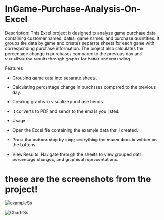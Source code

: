 # InGame-Purchase-Analysis-On-Excel

Description:
This Excel project is designed to analyze game purchase data containing customer names, dates, game names, and purchase quantities.
 It groups the data by game and creates separate sheets for each game with corresponding purchase information. 
The project also calculates the percentage change in purchases compared to the previous day and 
visualizes the results through graphs for better understanding.

Features:
- Grouping game data into separate sheets.
- Calculating percentage change in purchases compared to the previous day.
- Creating graphs to visualize purchase trends.
- It converts to PDF and sends to the emails you listed.

- Usage :

- Open the Excel file containing the example data that I created.
- Press the buttons step by step; everything the macro does is written on the buttons.
- View Results:
Navigate through the sheets to view grouped data, percentage changes, and graphical representations.

# these are the screenshots from the project!
![exampleSs](https://github.com/gozdemir13/InGame-Purchase-Analysis-On-Excel/assets/96318120/8d374d56-2ec9-4bf4-ac9a-670492f58574)

![ChartsSs](https://github.com/gozdemir13/InGame-Purchase-Analysis-On-Excel/assets/96318120/794ab1cb-c54b-434d-a4e0-292b76b15dd5)
